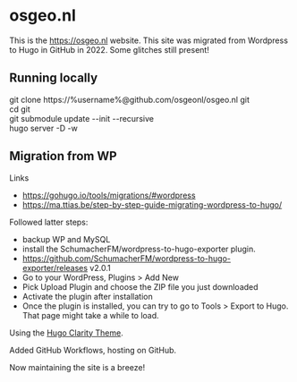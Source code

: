 # osgeo.nl
This is the https://osgeo.nl website. 
This site was migrated from Wordpress to Hugo in GitHub in 2022. 
Some glitches still present!

## Running locally
git clone https://%username%@github.com/osgeonl/osgeo.nl git  
cd git  
git submodule update --init --recursive  
hugo server -D -w  

## Migration from WP
Links

* https://gohugo.io/tools/migrations/#wordpress
* https://ma.ttias.be/step-by-step-guide-migrating-wordpress-to-hugo/

Followed latter steps:

* backup WP and MySQL 
* install the SchumacherFM/wordpress-to-hugo-exporter plugin. 
* https://github.com/SchumacherFM/wordpress-to-hugo-exporter/releases v2.0.1 
* Go to your WordPress, Plugins > Add New
* Pick Upload Plugin and choose the ZIP file you just downloaded
* Activate the plugin after installation
* Once the plugin is installed, you can try to go to Tools > Export to Hugo. That page might take a while to load.
  

Using the [Hugo Clarity Theme](https://github.com/chipzoller/hugo-clarity).

Added GitHub Workflows, hosting on GitHub. 

Now maintaining the site is a breeze!
